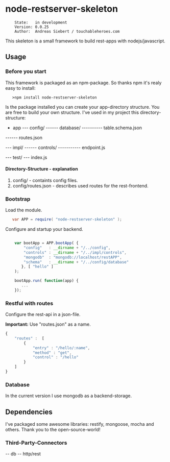 node-restserver-skeleton
========================

        State:   in development
        Version: 0.0.25
        Author:  Andreas Siebert / touchableheroes.com


This skeleton is a small framework to build rest-apps with nodejs/javascript.


## Usage

### Before you start

This framework is packaged as an npm-package.
So thanks npm it's realy easy to install:

       >npm install node-restserver-skeleton

Is the package installed you can create your app-directory structure.
You are free to build your own structure.
I've used in my project this directory-structure:

- app
--- config/
------ database/
---------- table.schema.json

------ routes.json

--- impl/
------ controls/
----------- endpoint.js

--- test/
--- index.js

#### Directory-Structure - explanation

1. config/ - containts config files.
2. config/routes.json - describes used routes for the rest-frontend.





### Bootstrap

Load the module.

```java
   var APP = require( "node-restserver-skeleton" );
```

Configure and startup your backend.

```javascript

    var bootApp = APP.bootApp( {
        "config"   : __dirname + "/../config",
        "controls" : __dirname + "/../impl/controls",
        "mongodb"  : "mongodb://localhost/restAPP",
        "schema"   : __dirname + "/../config/database"
       }, [ "hello" ]
    );

    bootApp.run( function(app) {
       ...
    });
```


### Restful with routes

Configure the rest-api in a json-file.

**Important:** Use "routes.json" as a name.

```javascript
{
    "routes" :  [
        {
            "entry" : "/hello/:name",
            "method" : "get",
            "control" : "/hello"
        }
    ]
}
```


### Database

In the current version I use mongodb as a backend-storage.


## Dependencies

I've packaged some awesome libraries: restify, mongoose, mocha and others.
Thank you to the open-source-world!



### Third-Party-Connectors

-- db
-- http/rest






